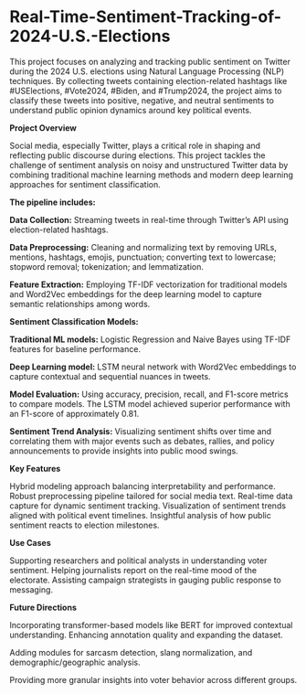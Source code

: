 # Real-Time-Sentiment-Tracking-of-2024-U.S.-Elections

This project focuses on analyzing and tracking public sentiment on Twitter during the 2024 U.S. elections using Natural Language Processing (NLP) techniques. By collecting tweets containing election-related hashtags like #USElections, #Vote2024, #Biden, and #Trump2024, the project aims to classify these tweets into positive, negative, and neutral sentiments to understand public opinion dynamics around key political events.

**Project Overview**

Social media, especially Twitter, plays a critical role in shaping and reflecting public discourse during elections. This project tackles the challenge of sentiment analysis on noisy and unstructured Twitter data by combining traditional machine learning methods and modern deep learning approaches for sentiment classification.

**The pipeline includes:**

**Data Collection:** Streaming tweets in real-time through Twitter’s API using election-related hashtags.

**Data Preprocessing:** Cleaning and normalizing text by removing URLs, mentions, hashtags, emojis, punctuation; converting text to lowercase; stopword removal; tokenization; and lemmatization.

**Feature Extraction:** Employing TF-IDF vectorization for traditional models and Word2Vec embeddings for the deep learning model to capture semantic relationships among words.

**Sentiment Classification Models:**

**Traditional ML models:** Logistic Regression and Naive Bayes using TF-IDF features for baseline performance.

**Deep Learning model:** LSTM neural network with Word2Vec embeddings to capture contextual and sequential nuances in tweets.

**Model Evaluation:** Using accuracy, precision, recall, and F1-score metrics to compare models. The LSTM model achieved superior performance with an F1-score of approximately 0.81.

**Sentiment Trend Analysis:** Visualizing sentiment shifts over time and correlating them with major events such as debates, rallies, and policy announcements to provide insights into public mood swings.

**Key Features**

Hybrid modeling approach balancing interpretability and performance.
Robust preprocessing pipeline tailored for social media text.
Real-time data capture for dynamic sentiment tracking.
Visualization of sentiment trends aligned with political event timelines.
Insightful analysis of how public sentiment reacts to election milestones.

**Use Cases**

Supporting researchers and political analysts in understanding voter sentiment.
Helping journalists report on the real-time mood of the electorate.
Assisting campaign strategists in gauging public response to messaging.

**Future Directions**

Incorporating transformer-based models like BERT for improved contextual understanding.
Enhancing annotation quality and expanding the dataset.

Adding modules for sarcasm detection, slang normalization, and demographic/geographic analysis.

Providing more granular insights into voter behavior across different groups.
